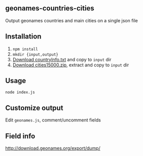 ## geonames-countries-cities

Output geonames countries and main cities on a single json file

## Installation

1. `npm install`
2. `mkdir {input,output}`
3. [Download countryInfo.txt](http://download.geonames.org/export/dump/countryInfo.txt) and copy to `input` dir
4. [Download cities15000.zip](http://download.geonames.org/export/dump/cities15000.zip), extract and copy to `input` dir

## Usage

`node index.js`

## Customize output

Edit `geonames.js`, comment/uncomment fields

## Field info

http://download.geonames.org/export/dump/
